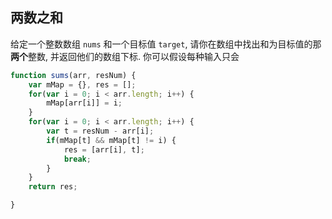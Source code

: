 ## 两数之和
给定一个整数数组 `nums` 和一个目标值 `target`, 请你在数组中找出和为目标值的那 **两个**整数, 并返回他们的数组下标.
你可以假设每种输入只会
```js
function sums(arr, resNum) {
	var mMap = {}, res = [];
	for(var i = 0; i < arr.length; i++) {
		mMap[arr[i]] = i;
	}
	for(var i = 0; i < arr.length; i++) {
		var t = resNum - arr[i];
		if(mMap[t] && mMap[t] != i) {
			res = [arr[i], t];
			break;
		}
	}
	return res;

}
```